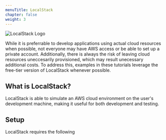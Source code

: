 ```yaml
---
menuTitle: LocalStack
chapter: false
weight: 3
---
```


 ![LocalStack Logo](https://localstack.cloud/images/header-logo.svg)



While it is preferrable to develop applications using actual cloud resources when possible, 
not everyone may have AWS access or be able to set up a private account. Additionally, there is always the 
risk of leaving cloud resources uneccesarily provisioned, which may result unecessary additional costs.
To address this, examples in these tutorials leverage the free-tier version of LocalStack whenever possible.  

## What is LocalStack?

LocalStack is able to simulate an AWS cloud environment on the user's development machine, making it useful 
for both development and testing. 

## Setup

LocalStack requires the following 